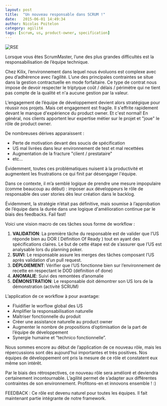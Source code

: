 ```yaml
---
layout: post
title:  "Un nouveau responsable dans SCRUM !"
date:   2015-06-01 14:49:34
author: Nicolas Poitelon
category: agilité
tags: [scrum, us, product-owner, specification]
---
```

![RSE](http://agile4manager.com/wp-content/uploads/2014/09/rse.jpg)

Lorsque vous êtes ScrumMaster, l’une des plus grandes difficultés est la responsabilisation de l’équipe technique. 

Chez Kilix, l’environnement dans lequel nous évoluons est complexe avec peu d’adhérence avec l’agilité. 
L’une des principales contraintes se situe dans la gestion contractuelle en mode forfaitaire. 
Ce type de contrat nous impose de devoir respecter le triptyque coût / délais / périmètre qui ne tient pas compte de la qualité et n'a aucune gestion par la valeur.

L’engagement de l’équipe de développement devient alors stratégique pour réussir nos projets.
Mais cet engagement est fragile. Il s'effrite rapidement devant le manque d'expérience du product owner.
Et c'est normal! En général, nos clients apportent leur expertise métier sur le projet et "joue" le rôle de product owner.

De nombreuses dérives apparaissent :
* Perte de motivation devant des soucis de spécification
* US mal livrées dans leur environnement de test et mal recettées
* Augmentation de la fracture "client / prestataire"
* etc…

Évidemment, toutes ces problématiques nuisent à la productivité et augmentent les frustrations ce qui finit par désengager l'équipe.

Dans ce contexte, il m’a semblé logique de prendre une mesure impopulaire (comme beaucoup au début) : imposer aux développeurs le rôle de responsable des user stories dès leur création dans le backlog.

Évidemment, la stratégie n’était pas définitive, mais soumise à l’approbation de l’équipe dans la durée dans une logique d'amélioration continue par le biais des feedbacks. Fail fast!

Voici une vision macro de ces tâches sous forme de workflow :

1. **VALIDATION**: La première tâche du responsable est de valider que l’US réponde bien au DOR ( Définition Of Ready ) tout en ayant des spécifications claires. Le but de cette étape est de s’assurer que l’US est analysable lors du planning poker.
2. **SUIVI**: Le responsable assure les merges des tâches composant l’US après validation d’un pull request.
3. **DÉPLOIEMENT**: Vérifier que l’US fonctionne bien sur l’environnement de recette en respectant le DOD (définition of done)
4. **ANOMALIE**: Suivi des remontées d’anomalie
5. **DÉMONSTRATION**: Le responsable doit démontrer son US lors de la démonstration (activité SCRUM)


L’application de ce workflow à pour avantage:
* Fluidifier le worflow global des US
* Amplifier la responsabilisation naturelle
* Maîtriser fonctionnelle du produit
* Créer une assistance naturelle au product owner
* Augmenter le nombre de propositions d’optimisation de la part de l’équipe de développement
* Synergie humaine et “technico fonctionnelle”.

Nous sommes encore au début de l’application de ce nouveau rôle, mais les répercussions sont dès aujourd’hui importantes et très positives.
Nos équipes de développement ont pris la mesure de ce rôle et constatent eux même son intérêt.

Par le biais des rétrospectives, ce nouveau rôle sera amélioré et deviendra certainement incontournable.
L’agilité permet de s’adapter aux différentes contraintes de son environnement.
Profitons-en et innovons ensemble ! :)

FEEDBACK : Ce rôle est devenu naturel pour toutes les équipes. Il fait maintenant partie intégrante de notre framework.
